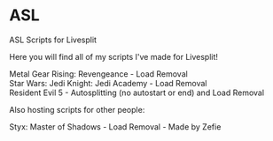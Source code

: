 # ASL
ASL Scripts for Livesplit

Here you will find all of my scripts I've made for Livesplit!

Metal Gear Rising: Revengeance - Load Removal  
Star Wars: Jedi Knight: Jedi Academy - Load Removal  
Resident Evil 5 - Autosplitting (no autostart or end) and Load Removal  

Also hosting scripts for other people:

Styx: Master of Shadows - Load Removal - Made by Zefie  
